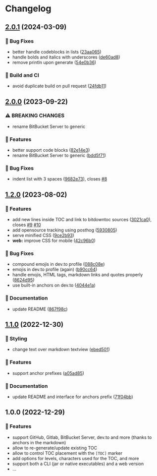 # Changelog

## [2.0.1](https://github.com/derlin/bitdowntoc/compare/v2.0.0...v2.0.1) (2024-03-09)


### 🐛 Bug Fixes

* better handle codeblocks in lists ([23aa065](https://github.com/derlin/bitdowntoc/commit/23aa065459712ea0567365f258f76008b5a7453d))
* handle bolds and italics with underscores ([de60ad8](https://github.com/derlin/bitdowntoc/commit/de60ad87be0645b70cb56a1b1af69fb78ede9d3e))
* remove println upon generate ([54e0b36](https://github.com/derlin/bitdowntoc/commit/54e0b36db7043ceb840c2ed016aa19ecd25b7cce))


### 🦀 Build and CI

* avoid duplicate build on pull request ([24fdb11](https://github.com/derlin/bitdowntoc/commit/24fdb11e7b8c00eda6ec317b011b8f4929135c3c))

## [2.0.0](https://github.com/derlin/bitdowntoc/compare/v1.2.0...v2.0.0) (2023-09-22)


### ⚠ BREAKING CHANGES

* rename BitBucket Server to generic

### 🚀 Features

* better support code blocks ([82e14e3](https://github.com/derlin/bitdowntoc/commit/82e14e35804c3721aa729c1c0f35562ea0c54f74))
* rename BitBucket Server to generic ([bdd5f71](https://github.com/derlin/bitdowntoc/commit/bdd5f71c5553612b6ffc6cb93e9a2548434f76b7))


### 🐛 Bug Fixes

* indent list with 3 spaces ([9682e73](https://github.com/derlin/bitdowntoc/commit/9682e73e29bf1bd3b1240d1874caa4a44021b957)), closes [#8](https://github.com/derlin/bitdowntoc/issues/8)

## [1.2.0](https://github.com/derlin/bitdowntoc/compare/v1.1.0...v1.2.0) (2023-08-02)


### 🚀 Features

* add new lines inside TOC and link to bitdowntoc sources ([3021ca0](https://github.com/derlin/bitdowntoc/commit/3021ca04ccb483e9601c96c629420df5671cdfd4)), closes [#9](https://github.com/derlin/bitdowntoc/issues/9) [#10](https://github.com/derlin/bitdowntoc/issues/10)
* add opensource tracking using posthog ([5930805](https://github.com/derlin/bitdowntoc/commit/5930805ca91c9848c21c95f55ce66c23e4734550))
* serve minified CSS ([9ce2b93](https://github.com/derlin/bitdowntoc/commit/9ce2b93b0349be552fc7380422351ab9e272fa0e))
* **web:** improve CSS for mobile ([42c96b0](https://github.com/derlin/bitdowntoc/commit/42c96b0f8a0fd56c72f6fddc69f8756747536109))


### 🐛 Bug Fixes

* compound emojis in dev.to profile ([088c08e](https://github.com/derlin/bitdowntoc/commit/088c08e297cc928e4a55e773a7342be6a7a55bce))
* emojis in dev.to profile (again) ([b90cc64](https://github.com/derlin/bitdowntoc/commit/b90cc64696066f70bf51e921db45e0c4152d92e7))
* handle emojis, HTML tags, markdown links and quotes properly ([8624d95](https://github.com/derlin/bitdowntoc/commit/8624d9599f5c6820308201ae75d1e25e3ec30efc))
* use built-in anchors on dev.to ([4044e1a](https://github.com/derlin/bitdowntoc/commit/4044e1ab029f142254052ac89b16bab98ba619fb))


### 💬 Documentation

* update README ([867f98c](https://github.com/derlin/bitdowntoc/commit/867f98c556b346fecbcf76e91d4a4a0b7a9e38f1))

## [1.1.0](https://github.com/derlin/bitdowntoc/compare/v1.0.0...v1.1.0) (2022-12-30)


### 🌈 Styling

* change text over markdown textview ([ebed501](https://github.com/derlin/bitdowntoc/commit/ebed501ad983dbe26fcfb50b0ce6e9f6c47ce254))


### 🚀 Features

* support anchor prefixes ([a05ad85](https://github.com/derlin/bitdowntoc/commit/a05ad85e3074a4e7e6c9f1c7aa714e748b3a2be7))


### 💬 Documentation

* update README and interface for anchors prefix ([71f04bb](https://github.com/derlin/bitdowntoc/commit/71f04bbafff2aa514c19c0c7e52095385c1511eb))

## 1.0.0 (2022-12-29)


### 🚀 Features

* support GitHub, Gitlab, BitBucket Server, dev.to and more (thanks to anchors in the markdown)
* allow to re-generate/update existing TOC
* allow to control TOC placement with the `[TOC]` marker
* add options for levels, characters used for the TOC, and more
* support both a CLI (jar or native executables) and a web version
* ...
